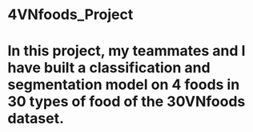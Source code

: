 # 4VNfoods_Project
# In this project, my teammates and I have built a classification and segmentation model on 4 foods in 30 types of food of the 30VNfoods dataset.
